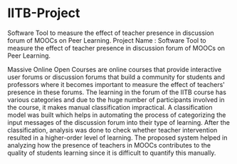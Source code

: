 # IITB-Project
Software Tool to measure the effect of teacher presence in discussion forum of MOOCs on Peer Learning.
Project Name : Software Tool to measure the effect of teacher presence in discussion forum of MOOCs on Peer Learning.


Massive Online Open Courses are online courses that provide interactive user forums or discussion forums that build a community for students and professors where it becomes important to measure the effect of teachers' presence in these forums.
The learning in the forum of the IITB course has various categories and due to the huge number of participants involved in the course, it makes manual classification impractical.
A classification model was built which helps in automating the process of categorizing the input messages of the discussion forum into their type of learning. After the classification, analysis was done to check whether teacher intervention resulted in a higher-order level of learning.
The proposed system helped in analyzing how the presence of teachers in MOOCs contributes to the quality of students learning since it is difficult to quantify this manually.
